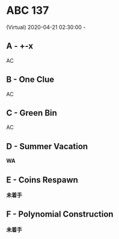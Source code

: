 #   ABC 137

(Virtual) 2020-04-21 02:30:00 -

##  A - +-x

AC

##  B - One Clue

AC

##  C - Green Bin

AC

##  D - Summer Vacation

**WA**

##  E - Coins Respawn

**未着手**

##  F - Polynomial Construction

**未着手**

